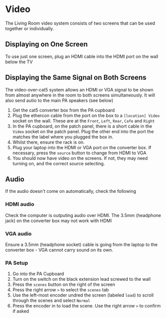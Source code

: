 # Video

The Living Room video system consists of two screens that can be used together or individually.

## Displaying on One Screen

To use just one screen, plug an HDMI cable into the HDMI port on the wall below the TV

## Displaying the Same Signal on Both Screens

The video-over-cat5 system allows an HDMI or VGA signal to be shown from almost anywhere in the room to both screens simultaneously. It will also send autio to the main PA speakers (see below)

1. Get the cat5 converter box from the PA cupboard
2. Plug the ethercon cable from the port on the box to a `[location] Video` socket on the wall. These are at the `Front`, `Left`, `Rear`, `Cafe` and `Right`
3. In the PA cupboard, on the patch panel, there is a short cable in the `Video` socket on the patch panel. Plug the other end into the port the matches the label where you plugged the box in.
4. Whilst there, ensure the rack is on.
5. Plug your laptop into the HDMI or VGA port on the converter box. If necessary, press the `source` button to change from HDMI to VGA
6. You should now have video on the screens. If not, they may need turning on, and the correct source selecting.

## Audio

If the audio doesn't come on automatically, check the following

### HDMI audio

Check the computer is outputing audio over HDMI. The 3.5mm (headphone jack) on the converter box may not work with HDMI

### VGA audio

Ensure a 3.5mm (headphone socket) cable is going from the laptop to the converter box - VGA cannot carry sound on its own.

### PA Setup

1. Go into the PA Cupboard
2. Turn on the switch on the black extension lead screwed to the wall
3. Press the `scenes` button on the right of the screen
4. Press the right arrow `>` to select the `scenes` tab
5. Use the left-most encoder undred the screen (labeled `load`) to scroll through the scenes and select `Normal`
6. Press the encoder in to load the scene. Use the right arrow `>` to confirm if asked
